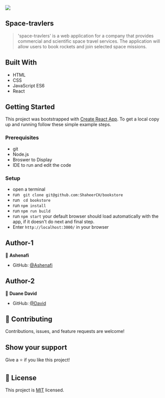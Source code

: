 ![](https://img.shields.io/badge/Microverse-blueviolet)

## Space-travlers

> 'space-travlers' is a web application for a company that provides commercial and scientific space travel services. The application will allow users to book rockets and join selected space missions.

## Built With

- HTML
- CSS
- JavaScript ES6
- React


## Getting Started

This project was bootstrapped with [Create React App](https://github.com/facebook/create-react-app).
To get a local copy up and running follow these simple example steps.

### Prerequisites

- git
- Node.js
- Broswer to Display
- IDE to run and edit the code

### Setup

- open a terminal
- run ` git clone git@github.com:ShaheerCH/bookstore`
- run ` cd bookstore`
- run `npm install`
- run `npm run build`
- run `npm start` your default browser should load automatically with the app, if it doesn't do next and final step.
- Enter `http://localhost:3000/` in your browser


## Author-1 

👤 **Ashenafi**

- GitHub: [@Ashenafi](https://github.com/Ashe213)

## Author-2

👤 **Duane David**

- GitHub: [@David](https://github.com/DuaneDave)

## 🤝 Contributing

Contributions, issues, and feature requests are welcome!

## Show your support

Give a ⭐️ if you like this project!

## 📝 License

This project is [MIT](./LICENSE) licensed.
